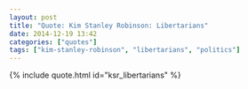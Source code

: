 ```yaml
---
layout: post
title: "Quote: Kim Stanley Robinson: Libertarians"
date: 2014-12-19 13:42
categories: ["quotes"]
tags: ["kim-stanley-robinson", "libertarians", "politics"]
---
```


{% include quote.html id="ksr_libertarians" %}

